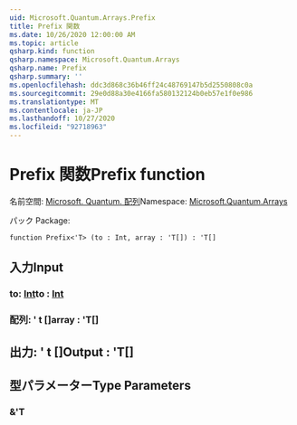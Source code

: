 ```yaml
---
uid: Microsoft.Quantum.Arrays.Prefix
title: Prefix 関数
ms.date: 10/26/2020 12:00:00 AM
ms.topic: article
qsharp.kind: function
qsharp.namespace: Microsoft.Quantum.Arrays
qsharp.name: Prefix
qsharp.summary: ''
ms.openlocfilehash: ddc3d868c36b46ff24c48769147b5d2550808c0a
ms.sourcegitcommit: 29e0d88a30e4166fa580132124b0eb57e1f0e986
ms.translationtype: MT
ms.contentlocale: ja-JP
ms.lasthandoff: 10/27/2020
ms.locfileid: "92718963"
---
```

# <a name="prefix-function"></a><span data-ttu-id="a2aa3-102">Prefix 関数</span><span class="sxs-lookup"><span data-stu-id="a2aa3-102">Prefix function</span></span>

<span data-ttu-id="a2aa3-103">名前空間: [Microsoft. Quantum. 配列](xref:Microsoft.Quantum.Arrays)</span><span class="sxs-lookup"><span data-stu-id="a2aa3-103">Namespace: [Microsoft.Quantum.Arrays](xref:Microsoft.Quantum.Arrays)</span></span>

<span data-ttu-id="a2aa3-104">パック [](https://nuget.org/packages/)</span><span class="sxs-lookup"><span data-stu-id="a2aa3-104">Package: [](https://nuget.org/packages/)</span></span>




```qsharp
function Prefix<'T> (to : Int, array : 'T[]) : 'T[]
```


## <a name="input"></a><span data-ttu-id="a2aa3-105">入力</span><span class="sxs-lookup"><span data-stu-id="a2aa3-105">Input</span></span>

### <a name="to--int"></a><span data-ttu-id="a2aa3-106">to: [Int](xref:microsoft.quantum.lang-ref.int)</span><span class="sxs-lookup"><span data-stu-id="a2aa3-106">to : [Int](xref:microsoft.quantum.lang-ref.int)</span></span>




### <a name="array--t"></a><span data-ttu-id="a2aa3-107">配列: ' t []</span><span class="sxs-lookup"><span data-stu-id="a2aa3-107">array : 'T[]</span></span>





## <a name="output--t"></a><span data-ttu-id="a2aa3-108">出力: ' t []</span><span class="sxs-lookup"><span data-stu-id="a2aa3-108">Output : 'T[]</span></span>



## <a name="type-parameters"></a><span data-ttu-id="a2aa3-109">型パラメーター</span><span class="sxs-lookup"><span data-stu-id="a2aa3-109">Type Parameters</span></span>

### <a name="t"></a><span data-ttu-id="a2aa3-110">&</span><span class="sxs-lookup"><span data-stu-id="a2aa3-110">'T</span></span>

